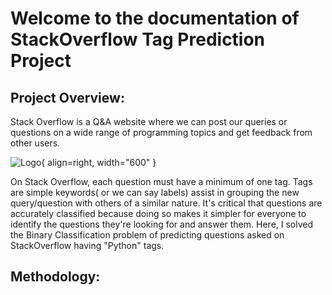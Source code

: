 # Welcome to the documentation of StackOverflow Tag Prediction Project

## Project Overview:
Stack Overflow is a Q&A website where we can post our queries or questions on a wide range of programming topics and get feedback from other users.

![Logo](https://miro.medium.com/max/1200/1*yg2DHASe7om_TsIz0E5UuA.png){ align=right, width="600" }

On Stack Overflow, each question must have a minimum of one tag. Tags are simple keywords( or we can say labels) assist in grouping the new query/question with others of a similar nature.
It's critical that questions are accurately classified because doing so makes it simpler for everyone to identify the questions they're looking for and answer them.
Here, I solved the Binary Classification problem of predicting questions asked on StackOverflow having "Python" tags.

## Methodology:



### 
